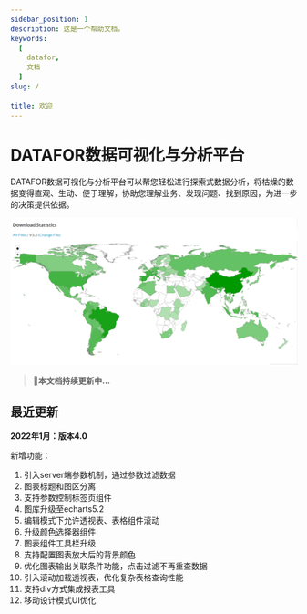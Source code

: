 ```yaml
---
sidebar_position: 1
description: 这是一个帮助文档。
keywords:
  [
    datafor,
    文档
  ]
slug: /

title: 欢迎
---
```


# DATAFOR数据可视化与分析平台

DATAFOR数据可视化与分析平台可以帮您轻松进行探索式数据分析，将枯燥的数据变得直观、生动、便于理解，协助您理解业务、发现问题、找到原因，为进一步的决策提供依据。

![image](../../../../static/img/en/image-20220301171626435.png)



> 🚀**本文档持续更新中...**



## 最近更新

**2022年1月：版本4.0**

新增功能：

1. 引入server端参数机制，通过参数过滤数据
2. 图表标题和图区分离
3. 支持参数控制标签页组件
4. 图库升级至echarts5.2
5. 编辑模式下允许透视表、表格组件滚动
6. 升级颜色选择器组件
7. 图表组件工具栏升级
8. 支持配置图表放大后的背景颜色
9. 优化图表输出关联条件功能，点击过滤不再重查数据
10. 引入滚动加载透视表，优化复杂表格查询性能
11. 支持div方式集成报表工具
12. 移动设计模式UI优化
